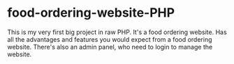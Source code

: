 # food-ordering-website-PHP
This is my very first big project in raw PHP. It's a food ordering website. Has all the advantages and features you would expect from a food ordering website. There's also an admin panel, who need to login to manage the website. 
